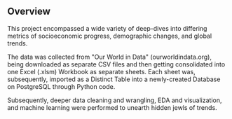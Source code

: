 ## Overview
This project encompassed a wide variety of deep-dives into differing metrics of socioeconomic progress, demographic changes, and global trends.

The data was collected from "Our World in Data" (ourworldindata.org), being downloaded as separate CSV files and then getting consolidated into one Excel (.xlsm) Workbook as separate sheets.
Each sheet was, subsequently, imported as a Distinct Table into a newly-created Database on PostgreSQL through Python code.

Subsequently, deeper data cleaning and wrangling, EDA and visualization, and machine learning were performed to unearth hidden jewls of trends.
